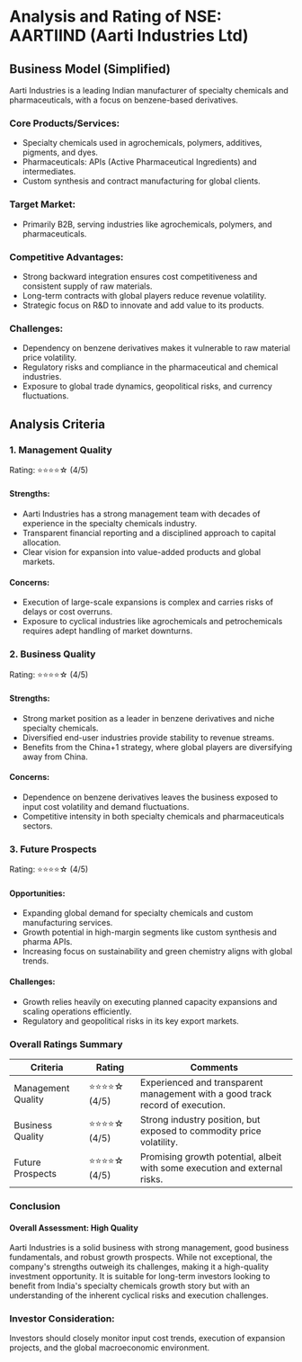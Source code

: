 # Analysis and Rating of NSE: AARTIIND (Aarti Industries Ltd)

## Business Model (Simplified)
Aarti Industries is a leading Indian manufacturer of specialty chemicals and pharmaceuticals, with a focus on benzene-based derivatives.

### Core Products/Services:

- Specialty chemicals used in agrochemicals, polymers, additives, pigments, and dyes.
- Pharmaceuticals: APIs (Active Pharmaceutical Ingredients) and intermediates.
- Custom synthesis and contract manufacturing for global clients.
### Target Market:

- Primarily B2B, serving industries like agrochemicals, polymers, and pharmaceuticals.
### Competitive Advantages:

- Strong backward integration ensures cost competitiveness and consistent supply of raw materials.
- Long-term contracts with global players reduce revenue volatility.
- Strategic focus on R&D to innovate and add value to its products.
### Challenges:

- Dependency on benzene derivatives makes it vulnerable to raw material price volatility.
- Regulatory risks and compliance in the pharmaceutical and chemical industries.
- Exposure to global trade dynamics, geopolitical risks, and currency fluctuations.
## Analysis Criteria
### 1. Management Quality
Rating: ⭐⭐⭐⭐☆ (4/5)

#### Strengths:

- Aarti Industries has a strong management team with decades of experience in the specialty chemicals industry.
- Transparent financial reporting and a disciplined approach to capital allocation.
- Clear vision for expansion into value-added products and global markets.
#### Concerns:

- Execution of large-scale expansions is complex and carries risks of delays or cost overruns.
- Exposure to cyclical industries like agrochemicals and petrochemicals requires adept handling of market downturns.
### 2. Business Quality
Rating: ⭐⭐⭐⭐☆ (4/5)

#### Strengths:

- Strong market position as a leader in benzene derivatives and niche specialty chemicals.
- Diversified end-user industries provide stability to revenue streams.
- Benefits from the China+1 strategy, where global players are diversifying away from China.
#### Concerns:

- Dependence on benzene derivatives leaves the business exposed to input cost volatility and demand fluctuations.
- Competitive intensity in both specialty chemicals and pharmaceuticals sectors.
### 3. Future Prospects
Rating: ⭐⭐⭐⭐☆ (4/5)

#### Opportunities:

- Expanding global demand for specialty chemicals and custom manufacturing services.
- Growth potential in high-margin segments like custom synthesis and pharma APIs.
- Increasing focus on sustainability and green chemistry aligns with global trends.
#### Challenges:

- Growth relies heavily on executing planned capacity expansions and scaling operations efficiently.
- Regulatory and geopolitical risks in its key export markets.
### Overall Ratings Summary

Criteria |	Rating |	Comments
--- | --- | --- 
Management Quality |	⭐⭐⭐⭐☆ (4/5) |	Experienced and transparent management with a good track record of execution.
Business Quality |	⭐⭐⭐⭐☆ (4/5) |	Strong industry position, but exposed to commodity price volatility.
Future Prospects |	⭐⭐⭐⭐☆ (4/5) |	Promising growth potential, albeit with some execution and external risks.


### Conclusion
#### Overall Assessment: High Quality
Aarti Industries is a solid business with strong management, good business fundamentals, and robust growth prospects. While not exceptional, the company's strengths outweigh its challenges, making it a high-quality investment opportunity. It is suitable for long-term investors looking to benefit from India's specialty chemicals growth story but with an understanding of the inherent cyclical risks and execution challenges.

### Investor Consideration:
Investors should closely monitor input cost trends, execution of expansion projects, and the global macroeconomic environment.
